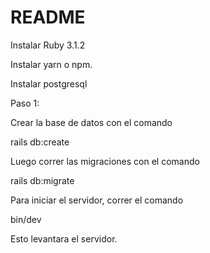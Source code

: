 # README

Instalar Ruby 3.1.2

Instalar yarn o npm.

Instalar postgresql

Paso 1:

Crear la base de datos con el comando

rails db:create

Luego correr las migraciones con el comando

rails db:migrate

Para iniciar el servidor, correr el comando

bin/dev

Esto levantara el servidor.
